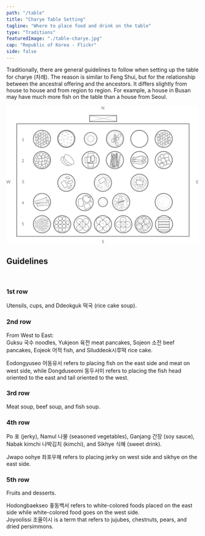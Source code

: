 ```yaml
---
path: "/table"
title: "Charye Table Setting"
tagline: "Where to place food and drink on the table"
type: "Traditions"
featuredImage: "./table-charye.jpg"
cap: "Republic of Korea - Flickr"
side: false
---
```


<p>
Traditionally, there are general guidelines to follow when setting up the table for charye (차례). The reason is similar to Feng Shui, but for the relationship between the ancestral offering and the ancestors. It differs slightly from house to house and from region to region. For example, a house in Busan may have much more fish on the table than a house from Seoul.
</p>


![Table](table.png)
<h2 class="blog-header--2">Guidelines</h2></br>

<h3 class="blog-header--3">1st row</h3>
<p>Utensils, cups, and Ddeokguk 떡국 (rice cake soup).</p>

<h3 class="blog-header--3">2nd row</h3>
<p>From West to East:</br>
 Guksu 국수 noodles, Yukjeon 육전 meat pancakes, Sojeon 소전 beef pancakes, Eojeok 어적 fish, and Siluddeok시루떡 rice cake.</p> 
 <p>Eodongyuseo 어동유서 refers to placing fish on the east side and meat on west side, while Dongduseomi 동두서미 refers to placing the fish head oriented to the east and tail oriented to the west.</p>

<h3 class="blog-header--3">3rd row</h3>
<p>Meat soup, beef soup, and fish soup.</p>

<h3 class="blog-header--3">4th row</h3>
<p>Po 포 (jerky), Namul 나물 (seasoned vegetables), Ganjang 간장 (soy sauce), Nabak kimchi 나박김치 (kimchi), and Sikhye 식혜 (sweet drink).</p>
<p>Jwapo oohye 좌포우혜 refers to placing jerky on west side and sikhye on the east side.</p>

<h3 class="blog-header--3">5th row</h3>
<p>Fruits and desserts.</p> 
<p>Hodongbaekseo 홓동백서 refers to white-colored foods placed on the east side while white-colored food goes on the west side.</br>Joyoolissi 조율이시 is a term that refers to jujubes, chestnuts, pears, and dried persimmons.</p>